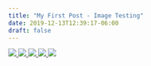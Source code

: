 ```yaml
---
title: "My First Post - Image Testing"
date: 2019-12-13T12:39:17-06:00
draft: false
---
```



<div id="lightgallery">
  <a href="/img/video-play.png">
      <img src="/img/video-play.png" />
  </a>
<a href="/img/video-play.png">
      <img src="/img/video-play.png" />
  </a><a href="/img/video-play.png">
      <img src="/img/video-play.png" />
  </a><a href="/img/video-play.png">
      <img src="/img/video-play.png" />
  </a><a href="/img/video-play.png">
      <img src="/img/video-play.png" />
  </a>  
</div>

<script type="text/javascript">
$('#lightgallery').lightGallery({
    thumbnail:true
}); 
</script>